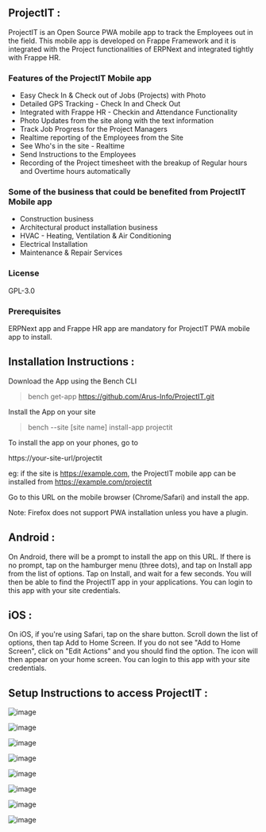 ## ProjectIT :

ProjectIT is an Open Source PWA mobile app to track the Employees out in the field. This mobile app is developed on Frappe Framework and it is integrated with the Project functionalities of ERPNext and integrated tightly with Frappe HR.

### Features of the ProjectIT Mobile app

* Easy Check In & Check out of Jobs (Projects) with Photo
* Detailed GPS Tracking - Check In and Check Out
* Integrated with Frappe HR - Checkin and Attendance Functionality
* Photo Updates from the site along with the text information
* Track Job Progress for the Project Managers
* Realtime reporting of the Employees from the Site
* See Who's in the site - Realtime
* Send Instructions to the Employees
* Recording of the Project timesheet with the breakup of Regular hours and Overtime hours automatically

### Some of the business that could be benefited from ProjectIT Mobile app

* Construction business
* Architectural product installation business
* HVAC - Heating, Ventilation & Air Conditioning
* Electrical Installation
* Maintenance & Repair Services

### License

GPL-3.0

### Prerequisites 

ERPNext app and Frappe HR app are mandatory for ProjectIT PWA mobile app to install.

## Installation Instructions :

Download the App using the Bench CLI

> bench get-app https://github.com/Arus-Info/ProjectIT.git

Install the App on your site

> bench --site [site name] install-app projectit

To install the app on your phones, go to

https://your-site-url/projectit

eg: if the site is https://example.com, the ProjectIT mobile app can be installed from https://example.com/projectit

Go to this URL on the mobile browser (Chrome/Safari) and install the app.

Note: Firefox does not support PWA installation unless you have a plugin.

## Android :

On Android, there will be a prompt to install the app on this URL.
If there is no prompt, tap on the hamburger menu (three dots), and tap on Install app from the list of options.
Tap on Install, and wait for a few seconds.
You will then be able to find the ProjectIT app in your applications. 
You can login to this app with your site credentials.

## iOS :

On iOS, if you're using Safari, tap on the share button.
Scroll down the list of options, then tap Add to Home Screen.
If you do not see "Add to Home Screen", click on "Edit Actions" and you should find the option.
The icon will then appear on your home screen. 
You can login to this app with your site credentials.

## Setup Instructions to access ProjectIT :

![image](https://github.com/user-attachments/assets/00288082-2c43-4c42-b16f-02df5e45697f)

![image](https://github.com/user-attachments/assets/ed508e22-7f45-4fba-bf10-1e8238b42b89)

![image](https://github.com/user-attachments/assets/22491a07-0419-4ae2-b8ef-030e575bc09c)

![image](https://github.com/user-attachments/assets/b16ace89-5a39-4b2c-8d49-f88de0f20055)

![image](https://github.com/user-attachments/assets/3ef8339f-2395-428f-970f-a7f23f2ef42f)

![image](https://github.com/user-attachments/assets/1e20d51b-88be-425d-926d-1c60182753cd)

![image](https://github.com/user-attachments/assets/884b93f2-decd-4b2b-b543-d6284856bf1c)

![image](https://github.com/user-attachments/assets/d77d1ba3-19da-4ea8-931a-8083054e7ef9)